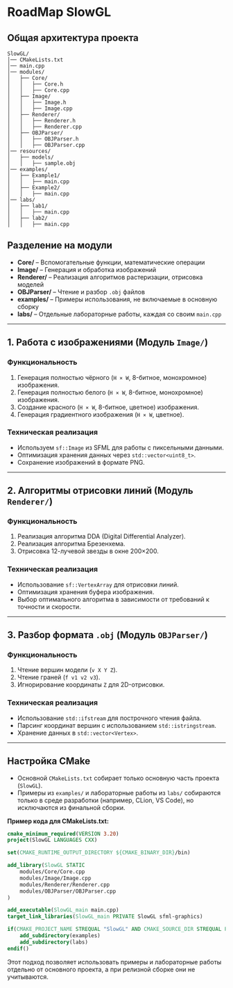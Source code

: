 # **RoadMap SlowGL**

## **Общая архитектура проекта**

```plaintext
SlowGL/
│── CMakeLists.txt
│── main.cpp
│── modules/
│   ├── Core/
│   │   ├── Core.h
│   │   ├── Core.cpp
│   ├── Image/
│   │   ├── Image.h
│   │   ├── Image.cpp
│   ├── Renderer/
│   │   ├── Renderer.h
│   │   ├── Renderer.cpp
│   ├── OBJParser/
│   │   ├── OBJParser.h
│   │   ├── OBJParser.cpp
│── resources/
│   ├── models/
│   │   ├── sample.obj
│── examples/
│   ├── Example1/
│   │   ├── main.cpp
│   ├── Example2/
│   │   ├── main.cpp
│── labs/
│   ├── lab1/
│   │   ├── main.cpp
│   ├── lab2/
│   │   ├── main.cpp
```

## **Разделение на модули**

- **Core/** – Вспомогательные функции, математические операции
- **Image/** – Генерация и обработка изображений
- **Renderer/** – Реализация алгоритмов растеризации, отрисовка моделей
- **OBJParser/** – Чтение и разбор `.obj` файлов
- **examples/** – Примеры использования, не включаемые в основную сборку
- **labs/** – Отдельные лабораторные работы, каждая со своим `main.cpp`

---

## **1. Работа с изображениями (Модуль `Image/`)**

### **Функциональность**

1. Генерация полностью чёрного (`H × W`, 8-битное, монохромное) изображения.
2. Генерация полностью белого (`H × W`, 8-битное, монохромное) изображения.
3. Создание красного (`H × W`, 8-битное, цветное) изображения.
4. Генерация градиентного изображения (`H × W`, цветное).

### **Техническая реализация**

- Используем `sf::Image` из SFML для работы с пиксельными данными.
- Оптимизация хранения данных через `std::vector<uint8_t>`.
- Сохранение изображений в формате PNG.

---

## **2. Алгоритмы отрисовки линий (Модуль `Renderer/`)**

### **Функциональность**

1. Реализация алгоритма DDA (Digital Differential Analyzer).
2. Реализация алгоритма Брезенхема.
3. Отрисовка 12-лучевой звезды в окне 200×200.

### **Техническая реализация**

- Использование `sf::VertexArray` для отрисовки линий.
- Оптимизация хранения буфера изображения.
- Выбор оптимального алгоритма в зависимости от требований к точности и скорости.

---

## **3. Разбор формата `.obj` (Модуль `OBJParser/`)**

### **Функциональность**

1. Чтение вершин модели (`v X Y Z`).
2. Чтение граней (`f v1 v2 v3`).
3. Игнорирование координаты `Z` для 2D-отрисовки.

### **Техническая реализация**

- Использование `std::ifstream` для построчного чтения файла.
- Парсинг координат вершин с использованием `std::istringstream`.
- Хранение данных в `std::vector<Vertex>`.

---

## **Настройка CMake**

- Основной `CMakeLists.txt` собирает только основную часть проекта (`SlowGL`).
- Примеры из `examples/` и лабораторные работы из `labs/` собираются только в среде разработки (например, CLion, VS Code), но исключаются из финальной сборки.

**Пример кода для CMakeLists.txt:**
```cmake
cmake_minimum_required(VERSION 3.20)
project(SlowGL LANGUAGES CXX)

set(CMAKE_RUNTIME_OUTPUT_DIRECTORY ${CMAKE_BINARY_DIR}/bin)

add_library(SlowGL STATIC
    modules/Core/Core.cpp
    modules/Image/Image.cpp
    modules/Renderer/Renderer.cpp
    modules/OBJParser/OBJParser.cpp
)

add_executable(SlowGL_main main.cpp)
target_link_libraries(SlowGL_main PRIVATE SlowGL sfml-graphics)

if(CMAKE_PROJECT_NAME STREQUAL "SlowGL" AND CMAKE_SOURCE_DIR STREQUAL PROJECT_SOURCE_DIR)
    add_subdirectory(examples)
    add_subdirectory(labs)
endif()
```

Этот подход позволяет использовать примеры и лабораторные работы отдельно от основного проекта, а при релизной сборке они не учитываются.

